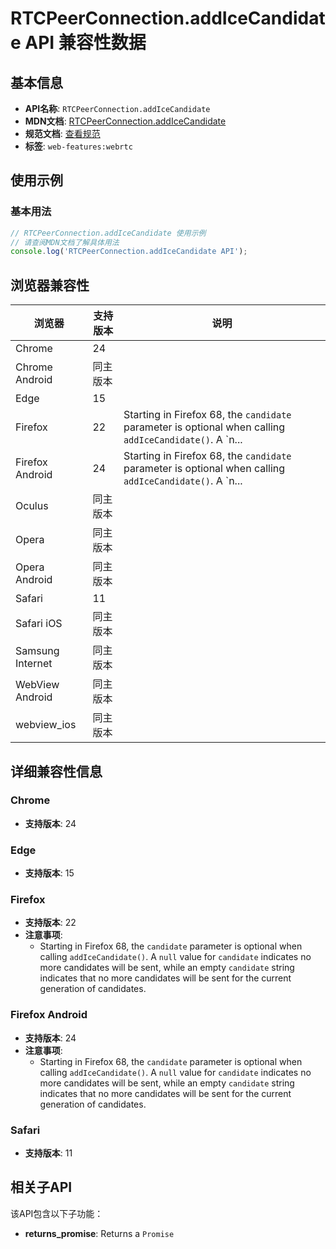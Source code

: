 # RTCPeerConnection.addIceCandidate API 兼容性数据

## 基本信息

- **API名称**: `RTCPeerConnection.addIceCandidate`
- **MDN文档**: [RTCPeerConnection.addIceCandidate](https://developer.mozilla.org/docs/Web/API/RTCPeerConnection/addIceCandidate)
- **规范文档**: [查看规范](https://w3c.github.io/webrtc-pc/#dom-peerconnection-addicecandidate)
- **标签**: `web-features:webrtc`

## 使用示例

### 基本用法

```javascript
// RTCPeerConnection.addIceCandidate 使用示例
// 请查阅MDN文档了解具体用法
console.log('RTCPeerConnection.addIceCandidate API');
```

## 浏览器兼容性

| 浏览器 | 支持版本 | 说明 |
|--------|----------|------|
| Chrome | 24 |  |
| Chrome Android | 同主版本 |  |
| Edge | 15 |  |
| Firefox | 22 | Starting in Firefox 68, the `candidate` parameter is optional when calling `addIceCandidate()`. A `n... |
| Firefox Android | 24 | Starting in Firefox 68, the `candidate` parameter is optional when calling `addIceCandidate()`. A `n... |
| Oculus | 同主版本 |  |
| Opera | 同主版本 |  |
| Opera Android | 同主版本 |  |
| Safari | 11 |  |
| Safari iOS | 同主版本 |  |
| Samsung Internet | 同主版本 |  |
| WebView Android | 同主版本 |  |
| webview_ios | 同主版本 |  |

## 详细兼容性信息

### Chrome

- **支持版本**: 24

### Edge

- **支持版本**: 15

### Firefox

- **支持版本**: 22
- **注意事项**:
  - Starting in Firefox 68, the `candidate` parameter is optional when calling `addIceCandidate()`. A `null` value for `candidate` indicates no more candidates will be sent, while an empty `candidate` string indicates that no more candidates will be sent for the current generation of candidates.

### Firefox Android

- **支持版本**: 24
- **注意事项**:
  - Starting in Firefox 68, the `candidate` parameter is optional when calling `addIceCandidate()`. A `null` value for `candidate` indicates no more candidates will be sent, while an empty `candidate` string indicates that no more candidates will be sent for the current generation of candidates.

### Safari

- **支持版本**: 11

## 相关子API

该API包含以下子功能：

- **returns_promise**: Returns a `Promise`

